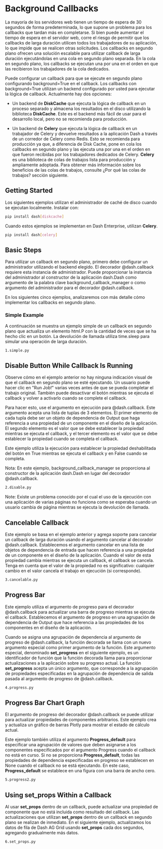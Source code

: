 # Background Callbacks

La mayoría de los servidores web tienen un tiempo de espera de 30 segundos de forma predeterminada, lo que supone un problema para los callbacks que tardan más en completarse. Si bien puede aumentar el tiempo de espera en el servidor web, corre el riesgo de permitir que los callbacks de larga duración utilicen todos los trabajadores de su aplicación, lo que impide que se realicen otras solicitudes. Los callbacks en segundo plano ofrecen una solución escalable para utilizar callback de larga duración ejecutándolas en una cola en segundo plano separada. En la cola en segundo plano, los callbacks se ejecutan una por una en el orden en que las recibieron los trabajadores de la cola dedicados.

Puede configurar un callback para que se ejecute en segundo plano configurando background=True en el callback. Los callbacks con background=True utilizan un backend configurado por usted para ejecutar la lógica de callback. Actualmente hay dos opciones:

- Un backend de **DiskCache** que ejecuta la lógica de callback en un proceso separado y almacena los resultados en el disco utilizando la biblioteca **DiskCache**. Este es el backend más fácil de usar para el desarrollo local, pero no se recomienda para producción.

- Un backend de **Celery** que ejecuta la lógica de callback en un trabajador de Celery y devuelve resultados a la aplicación Dash a través de un corredor de Celery como Redis. Esto se recomienda para producción ya que, a diferencia de Disk Cache, pone en cola los callbacks en segundo plano y las ejecuta una por una en el orden en que fueron recibidas por los trabajadores dedicados de Celery. **Celery** es una biblioteca de colas de trabajos lista para producción y ampliamente adoptada. Para obtener más información sobre los beneficios de las colas de trabajos, consulte ¿Por qué las colas de trabajos? sección siguiente.

## Getting Started

Los siguientes ejemplos utilizan el administrador de caché de disco cuando se ejecutan localmente. Instalar con:

```bash
pip install dash[diskcache]
```

Cuando estos ejemplos se implementan en Dash Enterprise, utilizan **Celery**.

```bash
pip install dash[celery]
```

## Basic Steps

Para utilizar un callback en segundo plano, primero debe configurar un administrador utilizando el backend elegido. El decorador @dash.callback requiere esta instancia de administrador. Puede proporcionar la instancia del administrador al constructor de la aplicación dash.Dash como argumento de la palabra clave background_callback_manager o como argumento del administrador para el decorador @dash.callback.

En los siguientes cinco ejemplos, analizaremos con más detalle cómo implementar los callbacks en segundo plano.

### Simple Example

A continuación se muestra un ejemplo simple de un callback en segundo plano que actualiza un elemento html.P con la cantidad de veces que se ha hecho clic en un botón. La devolución de llamada utiliza time.sleep para simular una operación de larga duración.

```bash
1.simple.py
```

## Disable Button While Callback Is Running

Observe cómo en el ejemplo anterior no hay ninguna indicación visual de que el callback en segundo plano se esté ejecutando. Un usuario puede hacer clic en "Run Job!" varias veces antes de que se pueda completar el trabajo original. También puede desactivar el botón mientras se ejecuta el callback y volver a activarlo cuando se complete el callback.

Para hacer esto, use el argumento en ejecución para @dash.callback. Este argumento acepta una lista de tuplas de 3 elementos. El primer elemento de cada tupla debe ser un objeto de dependencia de Output que haga referencia a una propiedad de un componente en el diseño de la aplicación. El segundo elemento es el valor que se debe establecer la propiedad mientras se ejecuta el callback, y el tercer elemento es el valor que se debe establecer la propiedad cuando se completa el callback.

Este ejemplo utiliza la ejecución para establecer la propiedad deshabilitada del botón en True mientras se ejecuta el callback y en False cuando se completa.

Nota: En este ejemplo, background_callback_manager se proporciona al constructor de la aplicación dash.Dash en lugar del decorador @dash.callback.

```bash
2.disable.py
```

Note: Existe un problema conocido por el cual el uso de la ejecución con una aplicación de varias páginas no funciona como se esperaba cuando un usuario cambia de página mientras se ejecuta la devolución de llamada.

## Cancelable Callback

Este ejemplo se basa en el ejemplo anterior y agrega soporte para cancelar un callback de larga duración usando el argumento cancelar al decorador @dash.callback. Establecemos el argumento cancelar en una lista de objetos de dependencia de entrada que hacen referencia a una propiedad de un componente en el diseño de la aplicación. Cuando el valor de esta propiedad cambia mientras se ejecuta un callback, el callback se cancela. Tenga en cuenta que el valor de la propiedad no es significativo: cualquier cambio en el valor cancela el trabajo en ejecución (si corresponde).

```bash
3.cancelable.py
```

## Progress Bar

Este ejemplo utiliza el argumento de progreso para el decorador @dash.callback para actualizar una barra de progreso mientras se ejecuta el callback. Establecemos el argumento de progreso en una agrupación de dependencia de Output que hace referencia a las propiedades de los componentes en el diseño de la aplicación.

Cuando se asigna una agrupación de dependencia al argumento de progreso de @dash.callback, la función decorada se llama con un nuevo argumento especial como primer argumento de la función. Este argumento especial, denominado **set_progress** en el siguiente ejemplo, es un identificador de función que la función decorada llama para proporcionar actualizaciones a la aplicación sobre su progreso actual. La función **set_progress** acepta un único argumento, que corresponde a la agrupación de propiedades especificadas en la agrupación de dependencia de salida pasada al argumento de progreso de @dash.callback.

```bash
4.progress.py
```

## Progress Bar Chart Graph

El argumento de progreso del decorador @dash.callback se puede utilizar para actualizar propiedades de componentes arbitrarios. Este ejemplo crea y actualiza un gráfico de barras Plotly para mostrar el estado de cálculo actual.

Este ejemplo también utiliza el argumento **Progress_default** para especificar una agrupación de valores que deben asignarse a los componentes especificados por el argumento Progress cuando el callback no está en curso. Si no se proporciona **Progress_default**, todas las propiedades de dependencia especificadas en progreso se establecen en None cuando el callback no se está ejecutando. En este caso, **Progress_default** se establece en una figura con una barra de ancho cero.

```bash
5.progress2.py
```

## Using set_props Within a Callback

Al usar **set_props** dentro de un callback, puede actualizar una propiedad de componente que no está incluida como resultado del callback. Las actualizaciones que utilizan **set_props** dentro de un callback en segundo plano se realizan de inmediato. En el siguiente ejemplo, actualizamos los datos de fila de Dash AG Grid usando **set_props** cada dos segundos, agregando gradualmente más datos.

```bash
6.set_props.py
```
